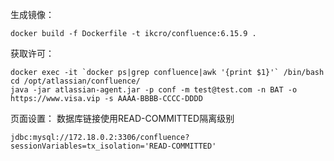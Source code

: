 

生成镜像：
```shell
docker build -f Dockerfile -t ikcro/confluence:6.15.9 .
```


获取许可：
```shell
docker exec -it `docker ps|grep confluence|awk '{print $1}'` /bin/bash  
cd /opt/atlassian/confluence/
java -jar atlassian-agent.jar -p conf -m test@test.com -n BAT -o https://www.visa.vip -s AAAA-BBBB-CCCC-DDDD

```


页面设置：
数据库链接使用READ-COMMITTED隔离级别
```shell
jdbc:mysql://172.18.0.2:3306/confluence?sessionVariables=tx_isolation='READ-COMMITTED'
```
